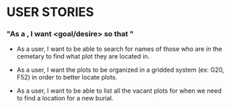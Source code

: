 # USER STORIES

### "As a <role>, I want <goal/desire> so that <benefit>"

* As a user, I want to be able to search for names of those who are in the cemetary to find what plot they are located in.

* As a user, I want the plots to be organized in a gridded system (ex: G20, F52) in order to better locate plots.

* As a user, I want to be able to list all the vacant plots for when we need to find a location for a new burial.
